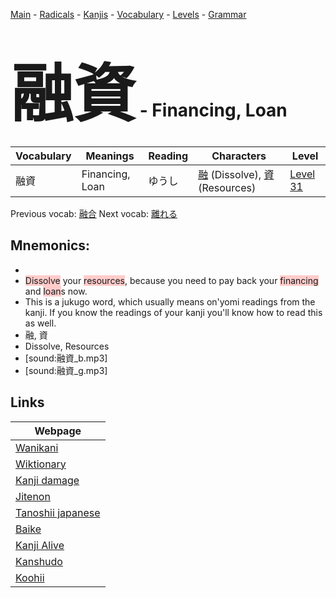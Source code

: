 <style> bigfont {font-size: 100px}</style>
[Main](../README.md) -
[Radicals](../radicals.md) -
[Kanjis](../kanjis.md) -
[Vocabulary](../vocabulary.md) -
[Levels](../levels.md) -
[Grammar](../grammar.md)
# <bigfont> 融資</bigfont> - Financing, Loan 

| Vocabulary | Meanings | Reading | Characters | Level |
| --- | --- | --- | --- | --- |
| 融資 | Financing, Loan | ゆうし |  [融](../kanjis/融.md) (Dissolve), [資](../kanjis/資.md) (Resources) | [Level 31](../levels/wk_level31.md) |

Previous vocab: [融合](融合.md) Next vocab: [離れる](離れる.md) 

## Mnemonics:

* 
* <span style="background-color:#ffcccb"> Dissolve</span> your <span style="background-color:#ffcccb"> resources</span>, because you need to pay back your <span style="background-color:#ffcccb"> financing</span> and <span style="background-color:#ffcccb"> loan</span>s now.
* This is a jukugo word, which usually means on'yomi readings from the kanji. If you know the readings of your kanji you'll know how to read this as well.
* 融, 資
* Dissolve, Resources
* [sound:融資_b.mp3]
* [sound:融資_g.mp3]


## Links 

| Webpage |
| --- |
| [Wanikani          ](https://www.wanikani.com/kanji/融資) |
| [Wiktionary        ](https://en.wiktionary.org/wiki/融資) |
| [Kanji damage      ](http://www.kanjidamage.com/kanji/search?utf8=✓&q=融資) |
| [Jitenon           ](https://jitenon.com/kanji/融資) |
| [Tanoshii japanese ](https://www.tanoshiijapanese.com/dictionary/kanji.cfm?k=融資) |
| [Baike             ](https://baike.baidu.com/item/融資) |
| [Kanji Alive       ](https://app.kanjialive.com/融資) |
| [Kanshudo          ](https://www.kanshudo.com/searchmn?q=融資) |
| [Koohii            ](https://kanji.koohii.com/study/kanji/融資) |
